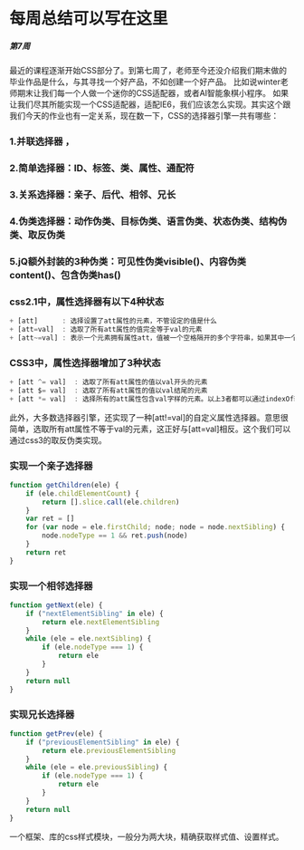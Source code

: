 # 每周总结可以写在这里
##### 第7周

最近的课程逐渐开始CSS部分了。到第七周了，老师至今还没介绍我们期末做的毕业作品是什么，与其寻找一个好产品，不如创建一个好产品。
比如说winter老师期末让我们每一个人做一个迷你的CSS适配器，或者AI智能象棋小程序。
如果让我们尽其所能实现一个CSS适配器，适配IE6，我们应该怎么实现。其实这个跟我们今天的作业也有一定关系，现在数一下，CSS的选择器引擎一共有哪些：

### 1.并联选择器 ，
### 2.简单选择器：ID、标签、类、属性、通配符
### 3.关系选择器：亲子、后代、相邻、兄长
### 4.伪类选择器：动作伪类、目标伪类、语言伪类、状态伪类、结构伪类、取反伪类
### 5.jQ额外封装的3种伪类：可见性伪类visible()、内容伪类content()、包含伪类has()

### css2.1中，属性选择器有以下4种状态
```javascript
+ [att]      : 选择设置了att属性的元素，不管设定的值是什么
+ [att=val]  : 选取了所有att属性的值完全等于val的元素
+ [att~=val] : 表示一个元素拥有属性att，值被一个空格隔开的多个字符串，如果其中一个字符串等于val就能匹配上
```

### CSS3中，属性选择器增加了3种状态
```javascript
+ [att ^= val]  : 选取了所有att属性的值以val开头的元素
+ [att $= val]  : 选取了所有att属性的值以val结尾的元素
+ [att *= val]  : 选择所有的att属性包含val字样的元素。以上3者都可以通过indexOf轻松实现
```
此外，大多数选择器引擎，还实现了一种[att!=val]的自定义属性选择器。意思很简单，选取所有att属性不等于val的元素，这正好与[att=val]相反。这个我们可以通过css3的取反伪类实现。


### 实现一个亲子选择器
```javascript
function getChildren(ele) {
    if (ele.childElementCount) {
        return [].slice.call(ele.children)
    } 
    var ret = []
    for (var node = ele.firstChild; node; node = node.nextSibling) {
        node.nodeType == 1 && ret.push(node)
    }
    return ret
}
```

### 实现一个相邻选择器
```javascript
function getNext(ele) {
    if ("nextElementSibling" in ele) {
        return ele.nextElementSibling
    }
    while (ele = ele.nextSibling) {
        if (ele.nodeType === 1) {
            return ele
        }
    }
    return null
}
```

### 实现兄长选择器
```javascript
function getPrev(ele) {
    if ("previousElementSibling" in ele) {
        return ele.previousElementSibling
    }
    while (ele = ele.previousSibling) {
        if (ele.nodeType === 1) {
            return ele
        }
    }
    return null
}
```

一个框架、库的css样式模块，一般分为两大块，精确获取样式值、设置样式。